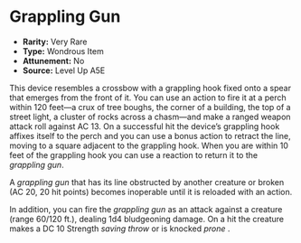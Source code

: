 
# Grappling Gun

* **Rarity:** Very Rare
* **Type:** Wondrous Item
* **Attunement:** No
* **Source:** Level Up A5E


This device resembles a crossbow with a grappling hook fixed onto a spear that emerges from the front of it. You can use an action to fire it at a perch within 120 feet—a crux of tree boughs, the corner of a building, the top of a street light, a cluster of rocks across a chasm—and make a ranged weapon attack roll against AC 13\. On a successful hit the device’s grappling hook affixes itself to the perch and you can use a bonus action to retract the line, moving to a square adjacent to the grappling hook. When you are within 10 feet of the grappling hook you can use a reaction to return it to the _grappling gun_. 

A _grappling gun_ that has its line obstructed by another creature or broken (AC 20, 20 hit points) becomes inoperable until it is reloaded with an action. 

In addition, you can fire the _grappling gun_ as an attack against a creature (range 60/120 ft.), dealing 1d4 bludgeoning damage. On a hit the creature makes a DC 10 Strength _saving throw_  or is knocked _prone_ .
